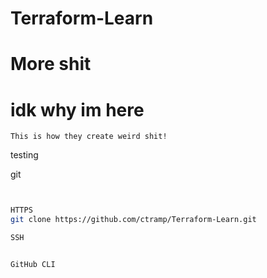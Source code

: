 # Terraform-Learn

# More shit

# idk why im here



```
This is how they create weird shit!
```
testing

git 
```sh


HTTPS
git clone https://github.com/ctramp/Terraform-Learn.git

SSH


GitHub CLI
```